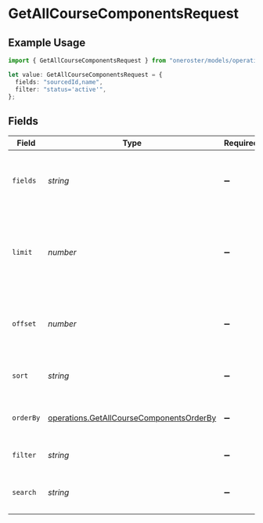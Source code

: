 # GetAllCourseComponentsRequest

## Example Usage

```typescript
import { GetAllCourseComponentsRequest } from "oneroster/models/operations";

let value: GetAllCourseComponentsRequest = {
  fields: "sourcedId,name",
  filter: "status='active'",
};
```

## Fields

| Field                                                                                                | Type                                                                                                 | Required                                                                                             | Description                                                                                          | Example                                                                                              |
| ---------------------------------------------------------------------------------------------------- | ---------------------------------------------------------------------------------------------------- | ---------------------------------------------------------------------------------------------------- | ---------------------------------------------------------------------------------------------------- | ---------------------------------------------------------------------------------------------------- |
| `fields`                                                                                             | *string*                                                                                             | :heavy_minus_sign:                                                                                   | Comma-separated list of fields to include in the response                                            | sourcedId,name                                                                                       |
| `limit`                                                                                              | *number*                                                                                             | :heavy_minus_sign:                                                                                   | The maximum number of items to return in the paginated response                                      | 100                                                                                                  |
| `offset`                                                                                             | *number*                                                                                             | :heavy_minus_sign:                                                                                   | The number of items to skip in the paginated response                                                | 0                                                                                                    |
| `sort`                                                                                               | *string*                                                                                             | :heavy_minus_sign:                                                                                   | The field to sort the response by                                                                    |                                                                                                      |
| `orderBy`                                                                                            | [operations.GetAllCourseComponentsOrderBy](../../models/operations/getallcoursecomponentsorderby.md) | :heavy_minus_sign:                                                                                   | The order to sort the response by                                                                    |                                                                                                      |
| `filter`                                                                                             | *string*                                                                                             | :heavy_minus_sign:                                                                                   | The filter to apply to the response                                                                  | status='active'                                                                                      |
| `search`                                                                                             | *string*                                                                                             | :heavy_minus_sign:                                                                                   | The search query to apply to the response                                                            |                                                                                                      |